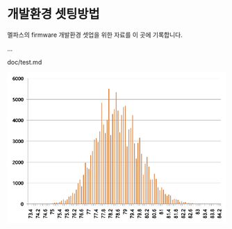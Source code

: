 # 개발환경 셋팅방법

멜파스의 firmware 개발환경 셋업을 위한 자료를 이 곳에 기록합니다.

...

doc/test.md

![Example Image](/image/6000클럭산포.png)
